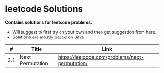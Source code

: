 # leetcode Solutions
**Contains solutions for leetcode problems.**

 - Will suggest to first try on your own and then get suggestion from here. 
 - Solutions are mostly based on Java

| # | Title | Link |
|---| ----- | ---- |
|3.1|Next Permutation|https://leetcode.com/problems/next-permutation/|
